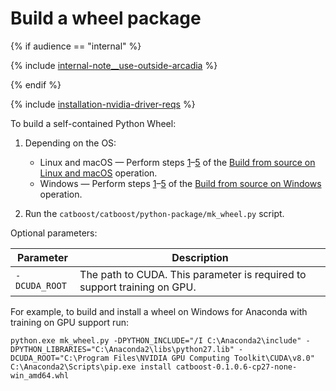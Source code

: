 # Build a wheel package

{% if audience == "internal" %}

{% include [internal-note__use-outside-arcadia](../yandex_specific/_includes/note__use-outside-arcadia.md) %}

{% endif %}

{% include [installation-nvidia-driver-reqs](../_includes/work_src/reusage-code-examples/nvidia-driver-reqs.md) %}


To build a self-contained Python Wheel:
1. Depending on the OS:
    - Linux and macOS — Perform steps [1](python-installation-method-build-from-source-linux-macos.md#build-linux-macos-step1)–[5](python-installation-method-build-from-source-linux-macos.md#build-linux-macos-step5) of the [Build from source on Linux and macOS](python-installation-method-build-from-source-linux-macos.md) operation.
    - Windows — Perform steps [1](python-installation-method-build-from-source-windows.md#build-windows-step1)–[5](python-installation-method-build-from-source-windows.md#build-windows-step5) of the [Build from source on Windows](python-installation-method-build-from-source-windows.md) operation.

1. Run the `catboost/catboost/python-package/mk_wheel.py` script.

Optional parameters:

Parameter | Description
----- | -----
`-DCUDA_ROOT` | The path to CUDA. This parameter is required to support training on GPU.

For example, to build and install a wheel on Windows for Anaconda with training on GPU support run:

```
python.exe mk_wheel.py -DPYTHON_INCLUDE="/I C:\Anaconda2\include" -DPYTHON_LIBRARIES="C:\Anaconda2\libs\python27.lib" -DCUDA_ROOT="C:\Program Files\NVIDIA GPU Computing Toolkit\CUDA\v8.0"
C:\Anaconda2\Scripts\pip.exe install catboost-0.1.0.6-cp27-none-win_amd64.whl
```
